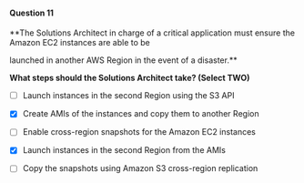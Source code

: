 #### Question  11


**The Solutions Architect in charge of a critical application must ensure the Amazon EC2 instances are able to be

launched in another AWS Region in the event of a disaster.**


**What steps should the Solutions Architect take? (Select TWO)**


- [ ] Launch instances in the second Region using the S3 API


- [x] Create AMIs of the instances and copy them to another Region


- [ ] Enable cross-region snapshots for the Amazon EC2 instances


- [x] Launch instances in the second Region from the AMIs


- [ ] Copy the snapshots using Amazon S3 cross-region replication


